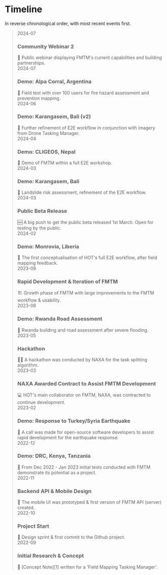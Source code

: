 # Timeline

In reverse chronological order, with most recent events first.

<!-- markdownlint-disable -->

<!-- NOTE the styling for this timeline is bundled in mkdocs as timeline.css -->
<!-- Additional emojis: community 🧑‍🧑‍🧒‍🧒 -->

> <div class="timeline-container">
>     <div class="timeline-entry">
>         <div class="timeline-date">2024-07</div>
>         <h3>Community Webinar 2</h3>
>         🎥 Public webinar displaying FMTM's current capabilities and building
>         partnerships.
>         <div class="timeline-dot"></div>
>     </div>
>     <div class="timeline-entry">
>         <div class="timeline-date">2024-07</div>
>         <h3>Demo: Alpa Corral, Argentina </h3>
>         🚀 Field test with over 100 users for fire hazard assessment
>         and prevention mapping.
>         <div class="timeline-dot"></div>
>     </div>
>     <div class="timeline-entry">
>         <div class="timeline-date">2024-06</div>
>         <h3>Demo: Karangasem, Bali (v2)</h3>
>         🚀 Further refinement of E2E workflow in conjunction with imagery
>         from Drone Tasking Manager.
>         <div class="timeline-dot"></div>
>     </div>
>     <div class="timeline-entry">
>         <div class="timeline-date">2024-04</div>
>         <h3>Demo: CLIGEOS, Nepal</h3>
>         🚀 Demo of FMTM within a full E2E workshop.
>         <div class="timeline-dot"></div>
>     </div>
>     <div class="timeline-entry">
>         <div class="timeline-date">2024-03</div>
>         <h3>Demo: Karangasem, Bali</h3>
>         🚀 Landslide risk assessment, refinement of the E2E workflow.
>         <div class="timeline-dot"></div>
>     </div>
>     <div class="timeline-entry">
>         <div class="timeline-date">2024-03</div>
>         <h3>Public Beta Release</h3>
>         🆕 A big push to get the public beta released 1st March. Open for
>         testing by the public.
>         <div class="timeline-dot"></div>
>     </div>
>     <div class="timeline-entry">
>         <div class="timeline-date">2024-02</div>
>         <h3>Demo: Monrovia, Liberia</h3>
>         🚀 The first conceptualisation of HOT's full E2E workflow, after field
>         mapping feedback.
>         <div class="timeline-dot"></div>
>     </div>
>     <div class="timeline-entry">
>         <div class="timeline-date">2023-08</div>
>         <h3>Rapid Development & Iteration of FMTM</h3>
>         🏗️ Growth phase of FMTM with large improvements to the FMTM
>         workflow & usability.
>         <div class="timeline-dot"></div>
>     </div>
>     <div class="timeline-entry">
>         <div class="timeline-date">2023-08</div>
>         <h3>Demo: Rwanda Road Assessment</h3>
>         🚀 Rwanda building and road assessment after severe flooding.
>         <div class="timeline-dot"></div>
>     </div>
>     <div class="timeline-entry">
>         <div class="timeline-date">2023-05</div>
>         <h3>Hackathon</h3>
>         👨‍💻 A hackathon was conducted by NAXA for the task splitting
>         algorithm.
>         <div class="timeline-dot"></div>
>     </div>
>     <div class="timeline-entry">
>         <div class="timeline-date">2023-03</div>
>         <h3>NAXA Awarded Contract to Assist FMTM Development</h3>
>         💻 HOT's main collaborator on FMTM, NAXA, was contracted to continue
>         development.
>         <div class="timeline-dot"></div>
>     </div>
>     <div class="timeline-entry">
>         <div class="timeline-date">2023-02</div>
>         <h3>Demo: Response to Turkey/Syria Earthquake</h3>
>         🚀 A call was made for open-source software developers to assist rapid
>         development for the earthquake response.
>         <div class="timeline-dot"></div>
>     </div>
>     <div class="timeline-entry">
>         <div class="timeline-date">2022-12</div>
>         <h3>Demo: DRC, Kenya, Tanzania</h3>
>         🚀 From Dec 2022 - Jan 2023 initial tests conducted with FMTM
>         demonstrate its potential as a project.
>         <div class="timeline-dot"></div>
>     </div>
>     <div class="timeline-entry">
>         <div class="timeline-date">2022-11</div>
>         <h3>Backend API & Mobile Design</h3>
>         📱 The mobile UI was prototyped & first version of FMTM API (server)
>         created.
>         <div class="timeline-dot"></div>
>     </div>
>     <div class="timeline-entry">
>         <div class="timeline-date">2022-10</div>
>         <h3>Project Start</h3>
>         🏁 Design sprint & first commit to the Github project.
>         <div class="timeline-dot"></div>
>     </div>
>     <div class="timeline-entry">
>         <div class="timeline-date">2022-09</div>
>         <h3>Initial Research & Concept</h3>
>         🔬 [Concept Note][1] written for a 'Field Mapping Tasking Manager'.
>         <div class="timeline-dot"></div>
>     </div>
> </div>

<!-- markdownlint-restore -->
